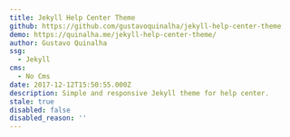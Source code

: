 ```yaml
---
title: Jekyll Help Center Theme
github: https://github.com/gustavoquinalha/jekyll-help-center-theme
demo: https://quinalha.me/jekyll-help-center-theme/
author: Gustavo Quinalha
ssg:
  - Jekyll
cms:
  - No Cms
date: 2017-12-12T15:50:55.000Z
description: Simple and responsive Jekyll theme for help center.
stale: true
disabled: false
disabled_reason: ''
---
```

